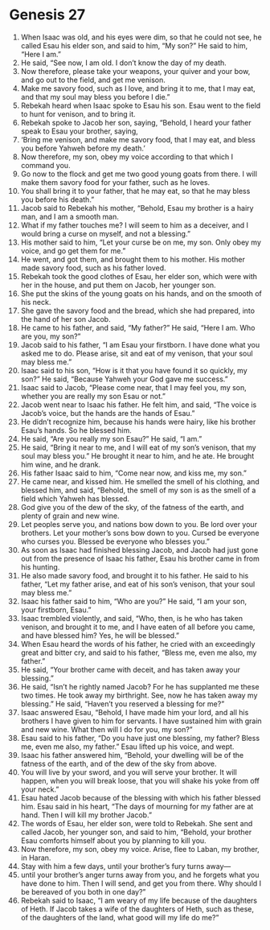 
# Genesis 27
1. When Isaac was old, and his eyes were dim, so that he could not see, he called Esau his elder son, and said to him, “My son?” He said to him, “Here I am.” 
2. He said, “See now, I am old. I don’t know the day of my death. 
3. Now therefore, please take your weapons, your quiver and your bow, and go out to the field, and get me venison. 
4. Make me savory food, such as I love, and bring it to me, that I may eat, and that my soul may bless you before I die.” 
5. Rebekah heard when Isaac spoke to Esau his son. Esau went to the field to hunt for venison, and to bring it. 
6. Rebekah spoke to Jacob her son, saying, “Behold, I heard your father speak to Esau your brother, saying, 
7. ‘Bring me venison, and make me savory food, that I may eat, and bless you before Yahweh before my death.’ 
8. Now therefore, my son, obey my voice according to that which I command you. 
9. Go now to the flock and get me two good young goats from there. I will make them savory food for your father, such as he loves. 
10. You shall bring it to your father, that he may eat, so that he may bless you before his death.” 
11. Jacob said to Rebekah his mother, “Behold, Esau my brother is a hairy man, and I am a smooth man. 
12. What if my father touches me? I will seem to him as a deceiver, and I would bring a curse on myself, and not a blessing.” 
13. His mother said to him, “Let your curse be on me, my son. Only obey my voice, and go get them for me.” 
14. He went, and got them, and brought them to his mother. His mother made savory food, such as his father loved. 
15. Rebekah took the good clothes of Esau, her elder son, which were with her in the house, and put them on Jacob, her younger son. 
16. She put the skins of the young goats on his hands, and on the smooth of his neck. 
17. She gave the savory food and the bread, which she had prepared, into the hand of her son Jacob. 
18. He came to his father, and said, “My father?” He said, “Here I am. Who are you, my son?” 
19. Jacob said to his father, “I am Esau your firstborn. I have done what you asked me to do. Please arise, sit and eat of my venison, that your soul may bless me.” 
20. Isaac said to his son, “How is it that you have found it so quickly, my son?” He said, “Because Yahweh your God gave me success.” 
21. Isaac said to Jacob, “Please come near, that I may feel you, my son, whether you are really my son Esau or not.” 
22. Jacob went near to Isaac his father. He felt him, and said, “The voice is Jacob’s voice, but the hands are the hands of Esau.” 
23. He didn’t recognize him, because his hands were hairy, like his brother Esau’s hands. So he blessed him. 
24. He said, “Are you really my son Esau?” He said, “I am.” 
25. He said, “Bring it near to me, and I will eat of my son’s venison, that my soul may bless you.” He brought it near to him, and he ate. He brought him wine, and he drank. 
26. His father Isaac said to him, “Come near now, and kiss me, my son.” 
27. He came near, and kissed him. He smelled the smell of his clothing, and blessed him, and said, “Behold, the smell of my son is as the smell of a field which Yahweh has blessed. 
28. God give you of the dew of the sky, of the fatness of the earth, and plenty of grain and new wine. 
29. Let peoples serve you, and nations bow down to you. Be lord over your brothers. Let your mother’s sons bow down to you. Cursed be everyone who curses you. Blessed be everyone who blesses you.” 
30. As soon as Isaac had finished blessing Jacob, and Jacob had just gone out from the presence of Isaac his father, Esau his brother came in from his hunting. 
31. He also made savory food, and brought it to his father. He said to his father, “Let my father arise, and eat of his son’s venison, that your soul may bless me.” 
32. Isaac his father said to him, “Who are you?” He said, “I am your son, your firstborn, Esau.” 
33. Isaac trembled violently, and said, “Who, then, is he who has taken venison, and brought it to me, and I have eaten of all before you came, and have blessed him? Yes, he will be blessed.” 
34. When Esau heard the words of his father, he cried with an exceedingly great and bitter cry, and said to his father, “Bless me, even me also, my father.” 
35. He said, “Your brother came with deceit, and has taken away your blessing.” 
36. He said, “Isn’t he rightly named Jacob? For he has supplanted me these two times. He took away my birthright. See, now he has taken away my blessing.” He said, “Haven’t you reserved a blessing for me?” 
37. Isaac answered Esau, “Behold, I have made him your lord, and all his brothers I have given to him for servants. I have sustained him with grain and new wine. What then will I do for you, my son?” 
38. Esau said to his father, “Do you have just one blessing, my father? Bless me, even me also, my father.” Esau lifted up his voice, and wept. 
39. Isaac his father answered him, “Behold, your dwelling will be of the fatness of the earth, and of the dew of the sky from above. 
40. You will live by your sword, and you will serve your brother. It will happen, when you will break loose, that you will shake his yoke from off your neck.” 
41. Esau hated Jacob because of the blessing with which his father blessed him. Esau said in his heart, “The days of mourning for my father are at hand. Then I will kill my brother Jacob.” 
42. The words of Esau, her elder son, were told to Rebekah. She sent and called Jacob, her younger son, and said to him, “Behold, your brother Esau comforts himself about you by planning to kill you. 
43. Now therefore, my son, obey my voice. Arise, flee to Laban, my brother, in Haran. 
44. Stay with him a few days, until your brother’s fury turns away— 
45. until your brother’s anger turns away from you, and he forgets what you have done to him. Then I will send, and get you from there. Why should I be bereaved of you both in one day?” 
46. Rebekah said to Isaac, “I am weary of my life because of the daughters of Heth. If Jacob takes a wife of the daughters of Heth, such as these, of the daughters of the land, what good will my life do me?”
